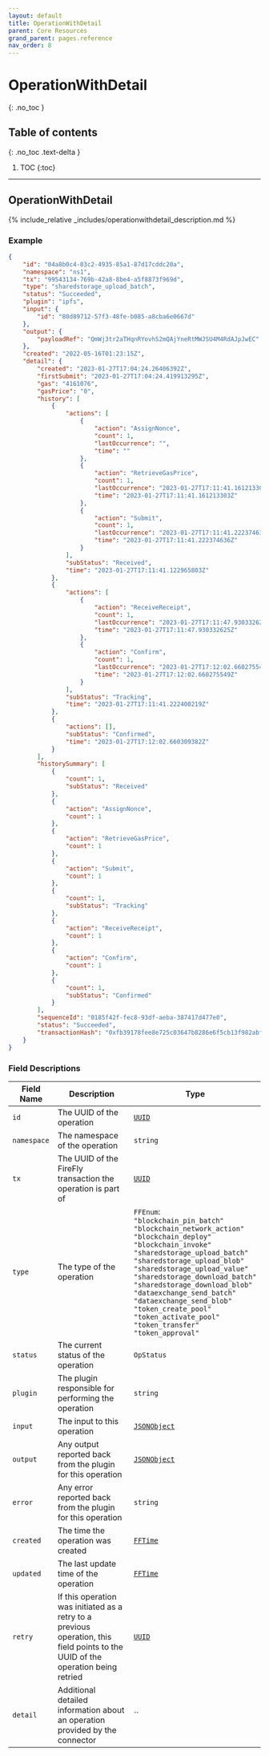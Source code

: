 ```yaml
---
layout: default
title: OperationWithDetail
parent: Core Resources
grand_parent: pages.reference
nav_order: 8
---
```


# OperationWithDetail
{: .no_toc }

## Table of contents
{: .no_toc .text-delta }

1. TOC
{:toc}

---
## OperationWithDetail

{% include_relative _includes/operationwithdetail_description.md %}

### Example

```json
{
    "id": "04a8b0c4-03c2-4935-85a1-87d17cddc20a",
    "namespace": "ns1",
    "tx": "99543134-769b-42a8-8be4-a5f8873f969d",
    "type": "sharedstorage_upload_batch",
    "status": "Succeeded",
    "plugin": "ipfs",
    "input": {
        "id": "80d89712-57f3-48fe-b085-a8cba6e0667d"
    },
    "output": {
        "payloadRef": "QmWj3tr2aTHqnRYovhS2mQAjYneRtMWJSU4M4RdAJpJwEC"
    },
    "created": "2022-05-16T01:23:15Z",
    "detail": {
        "created": "2023-01-27T17:04:24.26406392Z",
        "firstSubmit": "2023-01-27T17:04:24.419913295Z",
        "gas": "4161076",
        "gasPrice": "0",
        "history": [
            {
                "actions": [
                    {
                        "action": "AssignNonce",
                        "count": 1,
                        "lastOccurrence": "",
                        "time": ""
                    },
                    {
                        "action": "RetrieveGasPrice",
                        "count": 1,
                        "lastOccurrence": "2023-01-27T17:11:41.161213303Z",
                        "time": "2023-01-27T17:11:41.161213303Z"
                    },
                    {
                        "action": "Submit",
                        "count": 1,
                        "lastOccurrence": "2023-01-27T17:11:41.222374636Z",
                        "time": "2023-01-27T17:11:41.222374636Z"
                    }
                ],
                "subStatus": "Received",
                "time": "2023-01-27T17:11:41.122965803Z"
            },
            {
                "actions": [
                    {
                        "action": "ReceiveReceipt",
                        "count": 1,
                        "lastOccurrence": "2023-01-27T17:11:47.930332625Z",
                        "time": "2023-01-27T17:11:47.930332625Z"
                    },
                    {
                        "action": "Confirm",
                        "count": 1,
                        "lastOccurrence": "2023-01-27T17:12:02.660275549Z",
                        "time": "2023-01-27T17:12:02.660275549Z"
                    }
                ],
                "subStatus": "Tracking",
                "time": "2023-01-27T17:11:41.222400219Z"
            },
            {
                "actions": [],
                "subStatus": "Confirmed",
                "time": "2023-01-27T17:12:02.660309382Z"
            }
        ],
        "historySummary": [
            {
                "count": 1,
                "subStatus": "Received"
            },
            {
                "action": "AssignNonce",
                "count": 1
            },
            {
                "action": "RetrieveGasPrice",
                "count": 1
            },
            {
                "action": "Submit",
                "count": 1
            },
            {
                "count": 1,
                "subStatus": "Tracking"
            },
            {
                "action": "ReceiveReceipt",
                "count": 1
            },
            {
                "action": "Confirm",
                "count": 1
            },
            {
                "count": 1,
                "subStatus": "Confirmed"
            }
        ],
        "sequenceId": "0185f42f-fec8-93df-aeba-387417d477e0",
        "status": "Succeeded",
        "transactionHash": "0xfb39178fee8e725c03647b8286e6f5cb13f982abf685479a9ee59e8e9d9e51d8"
    }
}
```

### Field Descriptions

| Field Name | Description | Type |
|------------|-------------|------|
| `id` | The UUID of the operation | [`UUID`](simpletypes#uuid) |
| `namespace` | The namespace of the operation | `string` |
| `tx` | The UUID of the FireFly transaction the operation is part of | [`UUID`](simpletypes#uuid) |
| `type` | The type of the operation | `FFEnum`:<br/>`"blockchain_pin_batch"`<br/>`"blockchain_network_action"`<br/>`"blockchain_deploy"`<br/>`"blockchain_invoke"`<br/>`"sharedstorage_upload_batch"`<br/>`"sharedstorage_upload_blob"`<br/>`"sharedstorage_upload_value"`<br/>`"sharedstorage_download_batch"`<br/>`"sharedstorage_download_blob"`<br/>`"dataexchange_send_batch"`<br/>`"dataexchange_send_blob"`<br/>`"token_create_pool"`<br/>`"token_activate_pool"`<br/>`"token_transfer"`<br/>`"token_approval"` |
| `status` | The current status of the operation | `OpStatus` |
| `plugin` | The plugin responsible for performing the operation | `string` |
| `input` | The input to this operation | [`JSONObject`](simpletypes#jsonobject) |
| `output` | Any output reported back from the plugin for this operation | [`JSONObject`](simpletypes#jsonobject) |
| `error` | Any error reported back from the plugin for this operation | `string` |
| `created` | The time the operation was created | [`FFTime`](simpletypes#fftime) |
| `updated` | The last update time of the operation | [`FFTime`](simpletypes#fftime) |
| `retry` | If this operation was initiated as a retry to a previous operation, this field points to the UUID of the operation being retried | [`UUID`](simpletypes#uuid) |
| `detail` | Additional detailed information about an operation provided by the connector | `` |

